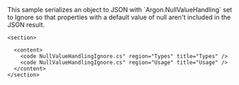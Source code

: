 <?xml version="1.0" encoding="utf-8"?>
<topic id="NullValueHandlingIgnore" revisionNumber="1">
  <developerConceptualDocument xmlns="http://ddue.schemas.microsoft.com/authoring/2003/5" xmlns:xlink="http://www.w3.org/1999/xlink">This sample serializes an object to JSON with `Argon.NullValueHandling`
      set to Ignore so that properties with a default value of null aren't included in the JSON result.

    <section>

      <content>
        <code NullValueHandlingIgnore.cs" region="Types" title="Types" />
        <code NullValueHandlingIgnore.cs" region="Usage" title="Usage" />
      </content>
    </section>